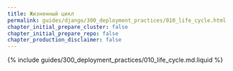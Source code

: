 ```yaml
---
title: Жизненный цикл
permalink: guides/django/300_deployment_practices/010_life_cycle.html
chapter_initial_prepare_cluster: false
chapter_initial_prepare_repo: false
chapter_production_disclaimer: false
---
```


{% include guides/300_deployment_practices/010_life_cycle.md.liquid %}
